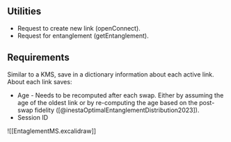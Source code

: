 ## Utilities
- Request to create new link (openConnect).
- Request for entanglement (getEntanglement).

## Requirements
Similar to a KMS, save in a dictionary information about each active link.
About each link saves:
- Age
		- Needs to be recomputed after each swap. Either by assuming the age of the oldest link or by re-computing the age based on the post-swap fidelity ([@inestaOptimalEntanglementDistribution2023]).
- Session ID


![[EntaglementMS.excalidraw]]